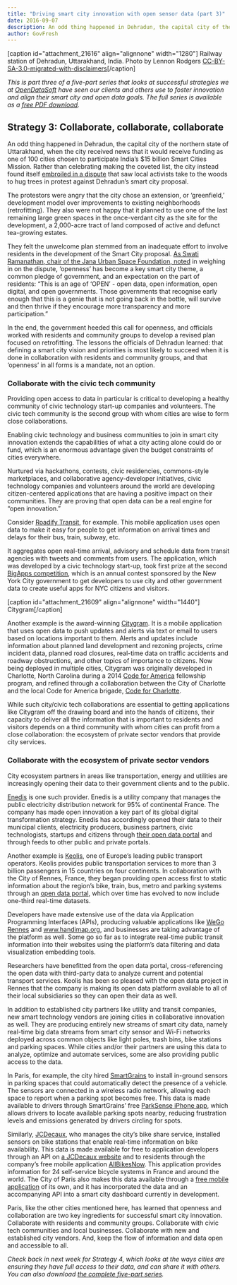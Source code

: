 ```yaml
---
title: "Driving smart city innovation with open sensor data (part 3)"
date: 2016-09-07
description: An odd thing happened in Dehradun, the capital city of the northern state of Uttarakhand, when the city received news that it would receive funding as one of 100 cities chosen to participate India’s $15 billion Smart Cities Mission. Rather than celebrating making the coveted list, the city instead found itself embroiled in a dispute that saw local activists take to the woods to hug trees in protest against Dehradun’s smart city proposal.
author: GovFresh
---
```


[caption id="attachment_21616" align="alignnone" width="1280"] Railway station of Dehradun, Uttarakhand, India. Photo by Lennon Rodgers <a href="https://commons.wikimedia.org/wiki/Category:CC-BY-SA-3.0-migrated-with-disclaimers">CC-BY-SA-3.0-migrated-with-disclaimers</a>[/caption]

<em>This is part three of a five-part series that looks at successful strategies we at <a href="http://www.OpenDataSoft.com">OpenDataSoft</a> have seen our clients and others use to foster innovation and align their smart city and open data goals. The full series is available as a <a href="http://bit.ly/2aiptUq">free PDF download</a>.</em>

<h2>Strategy 3: Collaborate, collaborate, collaborate</h2>

An odd thing happened in Dehradun, the capital city of the northern state of Uttarakhand, when the city received news that it would receive funding as one of 100 cities chosen to participate India’s $15 billion Smart Cities Mission. Rather than celebrating making the coveted list, the city instead found itself <a href="http://www.tribuneindia.com/news/uttarakhand/aap-leaders-cling-to-trees-to-oppose-smart-city-project/178282.html">embroiled in a dispute</a> that saw local activists take to the woods to hug trees in protest against Dehradun’s smart city proposal.

The protestors were angry that the city chose an extension, or ‘greenfield,’ development model over improvements to existing neighborhoods (retrofitting). They also were not happy that it planned to use one of the last remaining large green spaces in the once-verdant city as the site for the development, a 2,000-acre tract of land composed of active and defunct tea-growing estates.

They felt the unwelcome plan stemmed from an inadequate effort to involve residents in the development of the Smart City proposal. <a href="http://www.hindustantimes.com/dehradun/doonites-have-their-say-in-smart-city-plan/story-WGplob5Xx2qCrFWDByUzyI.html">As Swati Ramanathan, chair of the Jana Urban Space Foundation, noted</a> in weighing in on the dispute, ‘openness’ has become a key smart city theme, a common pledge of government, and an expectation on the part of residents: “This is an age of ‘OPEN’ - open data, open information, open digital, and open governments. Those governments that recognise early enough that this is a genie that is not going back in the bottle, will survive and then thrive if they encourage more transparency and more participation.”

In the end, the government heeded this call for openness, and officials worked with residents and community groups to develop a revised plan focused on retrofitting. The lessons the officials of Dehradun learned: that defining a smart city vision and priorities is most likely to succeed when it is done in collaboration with residents and community groups, and that ‘openness’ in all forms is a mandate, not an option.

<h3>Collaborate with the civic tech community</h3>

Providing open access to data in particular is critical to developing a healthy community of civic technology start-up companies and volunteers. The civic tech community is the second group with whom cities are wise to form close collaborations.

Enabling civic technology and business communities to join in smart city innovation extends the capabilities of what a city acting alone could do or fund, which is an enormous advantage given the budget constraints of cities everywhere.

Nurtured via hackathons, contests, civic residencies, commons-style marketplaces, and collaborative agency-developer initiatives, civic technology companies and volunteers around the world are developing citizen-centered applications that are having a positive impact on their communities. They are proving that open data can be a real engine for “open innovation.”



Consider <a href="http://www.roadify.com/">Roadify Transit</a>, for example. This mobile application uses open data to make it easy for people to get information on arrival times and delays for their bus, train, subway, etc.

It aggregates open real-time arrival, advisory and schedule data from transit agencies with tweets and comments from users. The application, which was developed by a civic technology start-up, took first prize at the second <a href="http://bigapps.nyc/p/">BigApps competition</a>, which is an annual contest sponsored by the New York City government to get developers to use city and other government data to create useful apps for NYC citizens and visitors.

[caption id="attachment_21609" align="alignnone" width="1440"] Citygram[/caption]

Another example is the award-winning <a href="https://www.citygram.org/">Citygram</a>. It is a mobile application that uses open data to push updates and alerts via text or email to users based on locations important to them. Alerts and updates include information about planned land development and rezoning projects, crime incident data, planned road closures, real-time data on traffic accidents and roadway obstructions, and other topics of importance to citizens. Now being deployed in multiple cities, Citygram was originally developed in Charlotte, North Carolina during a 2014 <a href="https://www.codeforamerica.org/">Code for America</a> fellowship program, and refined through a collaboration between the City of Charlotte and the local Code for America brigade, <a href="http://www.codeforcharlotte.org/">Code for Charlotte</a>.

While such city/civic tech collaborations are essential to getting applications like Citygram off the drawing board and into the hands of citizens, their capacity to deliver all the information that is important to residents and visitors depends on a third community with whom cities can profit from a close collaboration: the ecosystem of private sector vendors that provide city services.

<h3>Collaborate with the ecosystem of private sector vendors</h3>

City ecosystem partners in areas like transportation, energy and utilities are increasingly opening their data to their government clients and to the public.



<a href="http://www.enedis.fr/english">Enedis</a> is one such provider. Enedis is a utility company that manages the public electricity distribution network for 95% of continental France. The company has made open innovation a key part of its global digital transformation strategy. Enedis has accordingly opened their data to their municipal clients, electricity producers, business partners, civic technologists, startups and citizens through <a href="https://data.erdf.fr/page/accueil/">their open data portal</a> and through feeds to other public and private portals.

Another example is <a href="http://www.keoliscs.com/">Keolis</a>, one of Europe’s leading public transport operators. Keolis provides public transportation services to more than 3 billion passengers in 15 countries on four continents. In collaboration with the City of Rennes, France, they began providing open access first to static information about the region’s bike, train, bus, metro and parking systems through an <a href="http://data.explore.star.fr/page/home/">open data portal</a>, which over time has evolved to now include one-third real-time datasets.



Developers have made extensive use of the data via Application Programming Interfaces (APIs), producing valuable applications like <a href="https://play.google.com/store/apps/details?id=com.cgastebois.wego_rennes&amp;hl=en">WeGo Rennes</a> and <a href="http://www.handimap.org/">www.handimap.org</a>, and businesses are taking advantage of the platform as well. Some go so far as to integrate real-time public transit information into their websites using the platform’s data filtering and data visualization embedding tools.

Researchers have benefitted from the open data portal, cross-referencing the open data with third-party data to analyze current and potential transport services. Keolis has been so pleased with the open data project in Rennes that the company is making its open data platform available to all of their local subsidiaries so they can open their data as well.

In addition to established city partners like utility and transit companies, new smart technology vendors are joining cities in collaborative innovation as well. They are producing entirely new streams of smart city data, namely real-time big data streams from smart city sensor and Wi-Fi networks deployed across common objects like light poles, trash bins, bike stations and parking spaces. While cities and/or their partners are using this data to analyze, optimize and automate services, some are also providing public access to the data.



In Paris, for example, the city hired <a href="http://www.smartgrains.com/">SmartGrains</a> to install in-ground sensors in parking spaces that could automatically detect the presence of a vehicle. The sensors are connected in a wireless radio network, allowing each space to report when a parking spot becomes free. This data is made available to drivers through SmartGrains’ free <a href="http://parksense.iapps4you.com/">ParkSense iPhone app</a>, which allows drivers to locate available parking spots nearby, reducing frustration levels and emissions generated by drivers circling for spots.



Similarly, <a href="http://www.jcdecaux.com/en/">JCDecaux</a>, who manages the city’s bike share service, installed sensors on bike stations that enable real-time information on bike availability. This data is made available for free to application developers through an API on <a href="https://developer.jcdecaux.com/#/home">a JCDecaux website</a> and to residents through the company’s free mobile application <a href="http://www.allbikesnow.com/">AllBikesNow</a>. This application provides information for 24 self-service bicycle systems in France and around the world. The City of Paris also makes this data available through a <a href="http://en.velib.paris.fr/Velib-on-smartphone">free mobile application</a> of its own, and it has incorporated the data and an accompanying API into a smart city dashboard currently in development.

Paris, like the other cities mentioned here, has learned that openness and collaboration are two key ingredients for successful smart city innovation. Collaborate with residents and community groups. Collaborate with civic tech communities and local businesses. Collaborate with new and established city vendors. And, keep the flow of information and data open and accessible to all.

<em>Check back in next week for Strategy 4, which looks at the ways cities are ensuring they have full access to their data, and can share it with others. You can also download <a href="http://bit.ly/2aiptUq">the complete five-part series</a>.</em>
